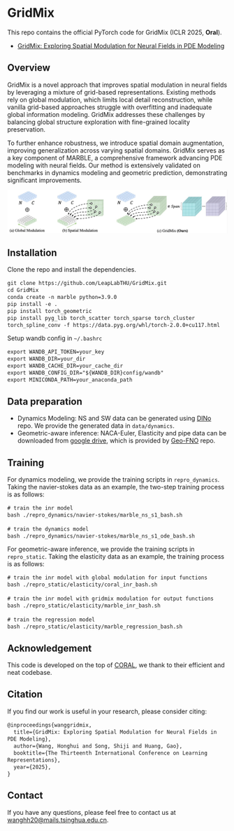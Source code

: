 # GridMix
This repo contains the official PyTorch code for GridMix (ICLR 2025, **Oral**).

+ [GridMix: Exploring Spatial Modulation for Neural Fields in PDE Modeling](https://openreview.net/forum?id=Fur0DtynPX&referrer=%5BAuthor%20Console%5D(%2Fgroup%3Fid%3DICLR.cc%2F2025%2FConference%2FAuthors%23your-submissions))

## Overview

GridMix is a novel approach that improves spatial modulation in neural fields by leveraging a mixture of grid-based representations. Existing methods rely on global modulation, which limits local detail reconstruction, while vanilla grid-based approaches struggle with overfitting and inadequate global information modeling. GridMix addresses these challenges by balancing global structure exploration with fine-grained locality preservation.

To further enhance robustness, we introduce spatial domain augmentation, improving generalization across varying spatial domains. GridMix serves as a key component of MARBLE, a comprehensive framework advancing PDE modeling with neural fields. Our method is extensively validated on benchmarks in dynamics modeling and geometric prediction, demonstrating significant improvements.

<p align="center">
    <img src="figures/gridmix.png" width= "600">
</p>

## Installation
Clone the repo and install the dependencies.
```
git clone https://github.com/LeapLabTHU/GridMix.git
cd GridMix
conda create -n marble python=3.9.0
pip install -e .
pip install torch_geometric
pip install pyg_lib torch_scatter torch_sparse torch_cluster torch_spline_conv -f https://data.pyg.org/whl/torch-2.0.0+cu117.html
```

Setup wandb config in `~/.bashrc`
```
export WANDB_API_TOKEN=your_key
export WANDB_DIR=your_dir
export WANDB_CACHE_DIR=your_cache_dir
export WANDB_CONFIG_DIR="${WANDB_DIR}config/wandb"
export MINICONDA_PATH=your_anaconda_path
```

## Data preparation 
* Dynamics Modeling: NS and SW data can be generated using [DINo](https://github.com/mkirchmeyer/DINo) repo. We provide the generated data in `data/dynamics`.
* Geometric-aware inference: NACA-Euler, Elasticity and pipe data can be downloaded from [google drive](https://drive.google.com/drive/folders/1YBuaoTdOSr_qzaow-G-iwvbUI7fiUzu8), which is provided by [Geo-FNO](https://github.com/neuraloperator/Geo-FNO.git) repo.


## Training 
For dynamics modeling, we provide the training scripts in `repro_dynamics`. Taking the navier-stokes data as an example, the two-step training process is as follows:
```
# train the inr model
bash ./repro_dynamics/navier-stokes/marble_ns_s1_bash.sh

# train the dynamics model
bash ./repro_dynamics/navier-stokes/marble_ns_s1_ode_bash.sh
```

For geometric-aware inference, we provide the training scripts in `repro_static`. Taking the elasticity data as an example, the training process is as follows:
```
# train the inr model with global modulation for input functions
bash ./repro_static/elasticity/coral_inr_bash.sh

# train the inr model with gridmix modulation for output functions
bash ./repro_static/elasticity/marble_inr_bash.sh

# train the regression model
bash ./repro_static/elasticity/marble_regression_bash.sh
```

## Acknowledgement
This code is developed on the top of [CORAL](https://github.com/LouisSerrano/coral.git), we thank to their efficient and neat codebase.

## Citation 
If you find our work is useful in your research, please consider citing:

```
@inproceedings{wanggridmix,
  title={GridMix: Exploring Spatial Modulation for Neural Fields in PDE Modeling},
  author={Wang, Honghui and Song, Shiji and Huang, Gao},
  booktitle={The Thirteenth International Conference on Learning Representations},
  year={2025},
}
```
## Contact
If you have any questions, please feel free to contact us at wanghh20@mails.tsinghua.edu.cn.